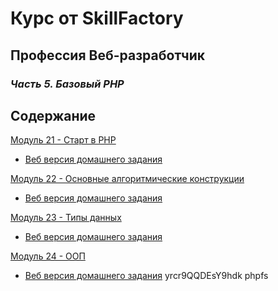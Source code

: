 # Курс от SkillFactory

## **Профессия Веб-разработчик**

### _Часть 5. Базовый PHP_

## Содержание

[Модуль 21 - Старт в PHP](Mod21/ 'Модуль 21 - Продвинутая работа с объектами в JS')

- [Веб версия домашнего задания](https://skripkalisa.github.io/SF_PHPWebDev_Part5/Mod21/index.html)

[Модуль 22 - Основные алгоритмические конструкции](Mod22/ 'Модуль 22 - Стандарты')

- [Веб версия домашнего задания](https://skripkalisa.github.io/SF_PHPWebDev_Part5/Mod22/index.html)

[Модуль 23 - Типы данных](Mod23/ 'Модуль 23 - Асинхронность в JavaScript')

- [Веб версия домашнего задания](https://skripkalisa.github.io/SF_PHPWebDev_Part5/Mod23/index.html)

[Модуль 24 - ООП](Mod24/ 'Модуль 24 - API браузера')

- [Веб версия домашнего задания](https://skripkalisa.github.io/SF_PHPWebDev_Part5/Mod24/index.html)
  yrcr9QQDEsY9hdk
  phpfs
